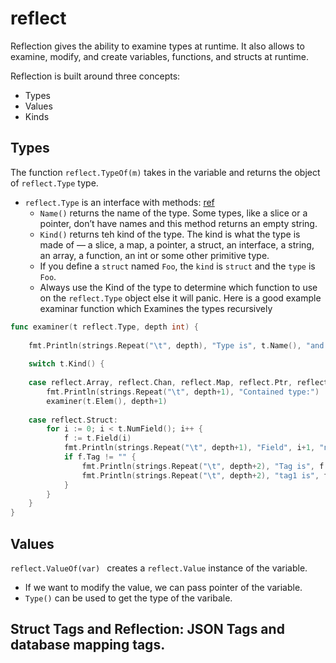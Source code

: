 # reflect

Reflection gives the ability to examine types at runtime. It also allows to examine, modify, and create variables, functions, and structs at runtime.

Reflection is built around three concepts:
- Types
- Values
- Kinds

## Types

The function `reflect.TypeOf(m)` takes in the variable and returns the object of `reflect.Type` type.
- ``reflect.Type`` is an interface with methods: [ref](https://pkg.go.dev/reflect#Type)
    - `Name()` returns the name of the type.  Some types, like a slice or a pointer, don’t have names and this method returns an empty string.
    - `Kind()` returns teh kind of the type. The kind is what the type is made of — a slice, a map, a pointer, a struct, an interface, a string, an array, a function, an int or some other primitive type.
    -  If you define a `struct` named `Foo`, the `kind` is `struct` and the `type` is `Foo`.
    - Always use the Kind of the type to determine which function to use on the `reflect.Type` object else it will panic.
Here is a good example examinar function which Examines the types recursively
```go
func examiner(t reflect.Type, depth int) {
	
	fmt.Println(strings.Repeat("\t", depth), "Type is", t.Name(), "and kind is", t.Kind())
	
	switch t.Kind() {
	
	case reflect.Array, reflect.Chan, reflect.Map, reflect.Ptr, reflect.Slice:
		fmt.Println(strings.Repeat("\t", depth+1), "Contained type:")
		examiner(t.Elem(), depth+1)
		
	case reflect.Struct:
		for i := 0; i < t.NumField(); i++ {
			f := t.Field(i)
			fmt.Println(strings.Repeat("\t", depth+1), "Field", i+1, "name is", f.Name, "type is", f.Type.Name(), "and kind is", f.Type.Kind())
			if f.Tag != "" {
				fmt.Println(strings.Repeat("\t", depth+2), "Tag is", f.Tag)
				fmt.Println(strings.Repeat("\t", depth+2), "tag1 is", f.Tag.Get("tag1"), "tag2 is", f.Tag.Get("tag2"))
			}
		}
	}
}
```


## Values

`reflect.ValueOf(var) ` creates a `reflect.Value` instance of the variable.
- If we want to modify the value, we can pass pointer of the variable.
- `Type()` can be used to get the type of the varibale.

## Struct Tags and Reflection: JSON Tags and database mapping tags.



